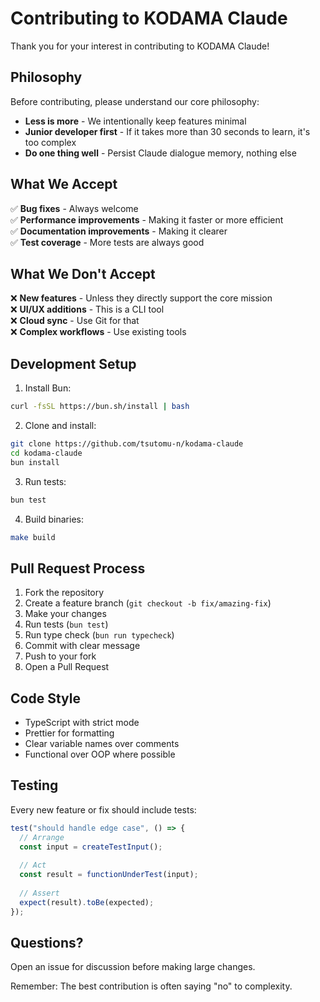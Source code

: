 # Contributing to KODAMA Claude

Thank you for your interest in contributing to KODAMA Claude! 

## Philosophy

Before contributing, please understand our core philosophy:
- **Less is more** - We intentionally keep features minimal
- **Junior developer first** - If it takes more than 30 seconds to learn, it's too complex
- **Do one thing well** - Persist Claude dialogue memory, nothing else

## What We Accept

✅ **Bug fixes** - Always welcome  
✅ **Performance improvements** - Making it faster or more efficient  
✅ **Documentation improvements** - Making it clearer  
✅ **Test coverage** - More tests are always good  

## What We Don't Accept

❌ **New features** - Unless they directly support the core mission  
❌ **UI/UX additions** - This is a CLI tool  
❌ **Cloud sync** - Use Git for that  
❌ **Complex workflows** - Use existing tools  

## Development Setup

1. Install Bun:
```bash
curl -fsSL https://bun.sh/install | bash
```

2. Clone and install:
```bash
git clone https://github.com/tsutomu-n/kodama-claude
cd kodama-claude
bun install
```

3. Run tests:
```bash
bun test
```

4. Build binaries:
```bash
make build
```

## Pull Request Process

1. Fork the repository
2. Create a feature branch (`git checkout -b fix/amazing-fix`)
3. Make your changes
4. Run tests (`bun test`)
5. Run type check (`bun run typecheck`)
6. Commit with clear message
7. Push to your fork
8. Open a Pull Request

## Code Style

- TypeScript with strict mode
- Prettier for formatting
- Clear variable names over comments
- Functional over OOP where possible

## Testing

Every new feature or fix should include tests:

```typescript
test("should handle edge case", () => {
  // Arrange
  const input = createTestInput();
  
  // Act
  const result = functionUnderTest(input);
  
  // Assert
  expect(result).toBe(expected);
});
```

## Questions?

Open an issue for discussion before making large changes.

Remember: The best contribution is often saying "no" to complexity.